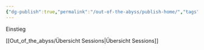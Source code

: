 ```yaml
---
{"dg-publish":true,"permalink":"/out-of-the-abyss/publish-home/","tags":["gardenEntry"],"dgHomeLink":true,"dgShowBacklinks":true,"dgShowLocalGraph":true}
---
```


Einstieg

[[Out_of_the_abyss/Übersicht Sessions\|Übersicht Sessions]]

